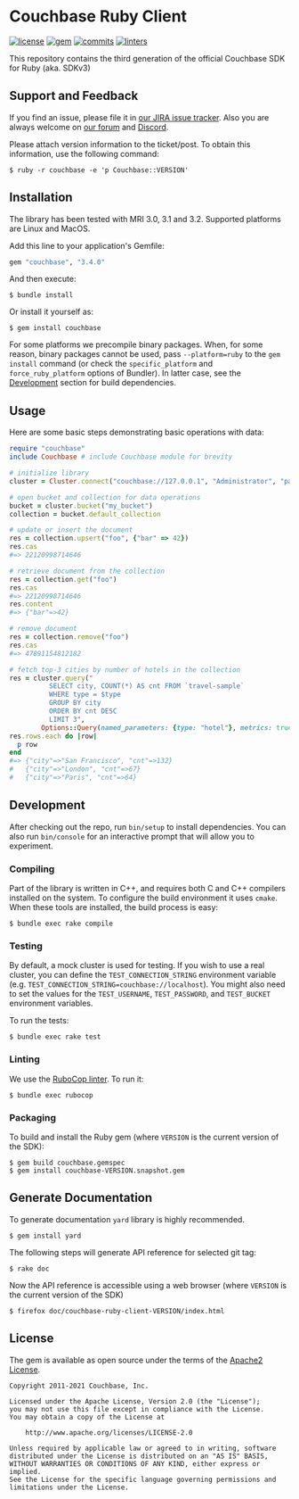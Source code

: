 # Couchbase Ruby Client

[![license](https://img.shields.io/github/license/couchbase/couchbase-ruby-client?color=brightgreen)](https://opensource.org/licenses/Apache-2.0)
[![gem](https://img.shields.io/gem/v/couchbase?color=brightgreen)](https://rubygems.org/gems/couchbase)
[![commits](https://img.shields.io/github/commits-since/couchbase/couchbase-ruby-client/latest?color=brightgreen)](https://github.com/couchbase/couchbase-ruby-client/commits/master)
[![linters](https://img.shields.io/github/workflow/status/couchbase/couchbase-ruby-client/linters?label=linters)](https://github.com/couchbase/couchbase-ruby-client/actions?query=workflow%3Alinters)

This repository contains the third generation of the official Couchbase SDK for Ruby (aka. SDKv3)

## Support and Feedback

If you find an issue, please file it in [our JIRA issue tracker](https://couchbase.com/issues/browse/RCBC). Also you are
always welcome on [our forum](https://forums.couchbase.com/c/ruby-sdk) and [Discord](https://discord.com/invite/sQ5qbPZuTh).

Please attach version information to the ticket/post. To obtain this information, use the following command:

    $ ruby -r couchbase -e 'p Couchbase::VERSION'

## Installation

The library has been tested with MRI 3.0, 3.1 and 3.2. Supported platforms are Linux and MacOS.

Add this line to your application's Gemfile:

```ruby
gem "couchbase", "3.4.0"
```

And then execute:

    $ bundle install

Or install it yourself as:

    $ gem install couchbase

For some platforms we precompile binary packages. When, for some reason, binary packages cannot be used, pass
`--platform=ruby` to the `gem install` command (or check the `specific_platform` and `force_ruby_platform` options of Bundler).
In latter case, see the [Development](#development) section for build dependencies.

## Usage

Here are some basic steps demonstrating basic operations with data:

```ruby
require "couchbase"
include Couchbase # include Couchbase module for brevity

# initialize library
cluster = Cluster.connect("couchbase://127.0.0.1", "Administrator", "password")

# open bucket and collection for data operations
bucket = cluster.bucket("my_bucket")
collection = bucket.default_collection

# update or insert the document
res = collection.upsert("foo", {"bar" => 42})
res.cas
#=> 22120998714646

# retrieve document from the collection
res = collection.get("foo")
res.cas
#=> 22120998714646
res.content
#=> {"bar"=>42}

# remove document
res = collection.remove("foo")
res.cas
#=> 47891154812182

# fetch top-3 cities by number of hotels in the collection
res = cluster.query("
          SELECT city, COUNT(*) AS cnt FROM `travel-sample`
          WHERE type = $type
          GROUP BY city
          ORDER BY cnt DESC
          LIMIT 3",
        Options::Query(named_parameters: {type: "hotel"}, metrics: true))
res.rows.each do |row|
  p row
end
#=> {"city"=>"San Francisco", "cnt"=>132}
#   {"city"=>"London", "cnt"=>67}
#   {"city"=>"Paris", "cnt"=>64}
```

## Development

After checking out the repo, run `bin/setup` to install dependencies. You can also run `bin/console` for an interactive
prompt that will allow you to experiment.

### Compiling

Part of the library is written in C++, and requires both C and C++ compilers installed on the system. To configure the build
environment it uses `cmake`. When these tools are installed, the build process is easy:

    $ bundle exec rake compile

### Testing

By default, a mock cluster is used for testing. If you wish to use a real cluster, you can define the
`TEST_CONNECTION_STRING` environment variable (e.g. `TEST_CONNECTION_STRING=couchbase://localhost`). You might also need to set the values for the `TEST_USERNAME`, `TEST_PASSWORD`, and `TEST_BUCKET`
 environment variables.

To run the tests:

    $ bundle exec rake test

### Linting

We use the [RuboCop linter](https://rubocop.org/). To run it:

    $ bundle exec rubocop

### Packaging

To build and install the Ruby gem (where `VERSION` is the current version of the SDK):

    $ gem build couchbase.gemspec
    $ gem install couchbase-VERSION.snapshot.gem

## Generate Documentation

To generate documentation `yard` library is highly recommended.

    $ gem install yard

The following steps will generate API reference for selected git tag:

    $ rake doc

Now the API reference is accessible using a web browser (where `VERSION` is the current version of the SDK)

    $ firefox doc/couchbase-ruby-client-VERSION/index.html

## License

The gem is available as open source under the terms of the [Apache2 License](https://opensource.org/licenses/Apache-2.0).

    Copyright 2011-2021 Couchbase, Inc.

    Licensed under the Apache License, Version 2.0 (the "License");
    you may not use this file except in compliance with the License.
    You may obtain a copy of the License at

        http://www.apache.org/licenses/LICENSE-2.0

    Unless required by applicable law or agreed to in writing, software
    distributed under the License is distributed on an "AS IS" BASIS,
    WITHOUT WARRANTIES OR CONDITIONS OF ANY KIND, either express or implied.
    See the License for the specific language governing permissions and
    limitations under the License.
